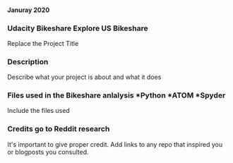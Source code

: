 #### Januray 2020
 

### **Udacity Bikeshare Explore US Bikeshare**
Replace the Project Title

### Description
Describe what your project is about and what it does

### Files used in the Bikeshare anlalysis *Python *ATOM *Spyder
Include the files used

### Credits go to Reddit research 
It's important to give proper credit. Add links to any repo that inspired you or blogposts you consulted.

